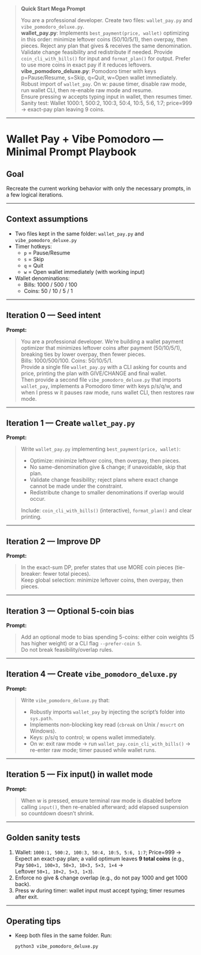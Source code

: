 > **Quick Start Mega Prompt**
>
> You are a professional developer. Create two files: `wallet_pay.py` and `vibe_pomodoro_deluxe.py`.  
> **wallet_pay.py**: Implements `best_payment(price, wallet)` optimizing in this order: minimize leftover coins (50/10/5/1), then overpay, then pieces. Reject any plan that gives & receives the same denomination. Validate change feasibility and redistribute if needed. Provide `coin_cli_with_bills()` for input and `format_plan()` for output. Prefer to use more coins in exact pay if it reduces leftovers.  
> **vibe_pomodoro_deluxe.py**: Pomodoro timer with keys p=Pause/Resume, s=Skip, q=Quit, w=Open wallet immediately. Robust import of `wallet_pay`. On w: pause timer, disable raw mode, run wallet CLI, then re-enable raw mode and resume.  
> Ensure pressing w accepts typing input in wallet, then resumes timer.  
> Sanity test: Wallet 1000:1, 500:2, 100:3, 50:4, 10:5, 5:6, 1:7; price=999 → exact-pay plan leaving 9 coins.

---

# Wallet Pay + Vibe Pomodoro — Minimal Prompt Playbook

## Goal  
Recreate the current working behavior with only the necessary prompts, in a few logical iterations.

---

## Context assumptions
- Two files kept in the same folder: `wallet_pay.py` and `vibe_pomodoro_deluxe.py`  
- Timer hotkeys:  
  - `p` = Pause/Resume  
  - `s` = Skip  
  - `q` = Quit  
  - `w` = Open wallet immediately (with working input)  
- Wallet denominations:  
  - Bills: 1000 / 500 / 100  
  - Coins: 50 / 10 / 5 / 1  

---

## Iteration 0 — Seed intent
**Prompt:**
> You are a professional developer. We’re building a wallet payment optimizer that minimizes leftover coins after payment (50/10/5/1), breaking ties by lower overpay, then fewer pieces.  
> Bills: 1000/500/100. Coins: 50/10/5/1.  
> Provide a single file `wallet_pay.py` with a CLI asking for counts and price, printing the plan with GIVE/CHANGE and final wallet.  
> Then provide a second file `vibe_pomodoro_deluxe.py` that imports `wallet_pay`, implements a Pomodoro timer with keys p/s/q/w, and when I press w it pauses raw mode, runs wallet CLI, then restores raw mode.

---

## Iteration 1 — Create `wallet_pay.py`
**Prompt:**
> Write `wallet_pay.py` implementing `best_payment(price, wallet)`:  
> - Optimize: minimize leftover coins, then overpay, then pieces.  
> - No same-denomination give & change; if unavoidable, skip that plan.  
> - Validate change feasibility; reject plans where exact change cannot be made under the constraint.  
> - Redistribute change to smaller denominations if overlap would occur.  
>  
> Include: `coin_cli_with_bills()` (interactive), `format_plan()` and clear printing.

---

## Iteration 2 — Improve DP
**Prompt:**
> In the exact-sum DP, prefer states that use MORE coin pieces (tie-breaker: fewer total pieces).  
> Keep global selection: minimize leftover coins, then overpay, then pieces.

---

## Iteration 3 — Optional 5-coin bias
**Prompt:**
> Add an optional mode to bias spending 5-coins: either coin weights (5 has higher weight) or a CLI flag `--prefer-coin 5`.  
> Do not break feasibility/overlap rules.

---

## Iteration 4 — Create `vibe_pomodoro_deluxe.py`
**Prompt:**
> Write `vibe_pomodoro_deluxe.py` that:  
> - Robustly imports `wallet_pay` by injecting the script’s folder into `sys.path`.  
> - Implements non-blocking key read (`cbreak` on Unix / `msvcrt` on Windows).  
> - Keys: p/s/q to control; w opens wallet immediately.  
> - On w: exit raw mode → run `wallet_pay.coin_cli_with_bills()` → re-enter raw mode; timer paused while wallet runs.

---

## Iteration 5 — Fix input() in wallet mode
**Prompt:**
> When w is pressed, ensure terminal raw mode is disabled before calling `input()`, then re-enabled afterward; add elapsed suspension so countdown doesn’t shrink.

---

## Golden sanity tests
1. Wallet: `1000:1, 500:2, 100:3, 50:4, 10:5, 5:6, 1:7`; Price=999 →  
   Expect an exact-pay plan; a valid optimum leaves **9 total coins** (e.g.,  
   Pay `500×1, 100×3, 50×3, 10×3, 5×3, 1×4` →  
   Leftover `50×1, 10×2, 5×3, 1×3`).  
2. Enforce no give & change overlap (e.g., do not pay 1000 and get 1000 back).  
3. Press w during timer: wallet input must accept typing; timer resumes after exit.

---

## Operating tips
- Keep both files in the same folder. Run:  
  ```bash
  python3 vibe_pomodoro_deluxe.py
